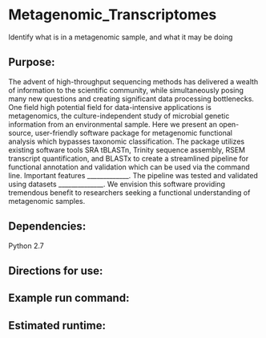 # Metagenomic_Transcriptomes
Identify what is in a metagenomic sample, and what it may be doing

## Purpose:
The advent of high-throughput sequencing methods has delivered a wealth of information to the scientific community, while simultaneously posing many new questions and creating significant data processing bottlenecks. One field high potential field for data-intensive applications is metagenomics, the culture-independent study of microbial genetic information from an environmental sample. Here we present an open-source, user-friendly software package for metagenomic functional analysis which bypasses taxonomic classification. The package utilizes existing software tools SRA tBLASTn, Trinity sequence assembly, RSEM transcript quantification, and BLASTx to create a streamlined pipeline for functional annotation and validation which can be used via the command line. Important features _____________. The pipeline was tested and validated using datasets ______________. We envision this software providing tremendous benefit to researchers seeking a functional understanding of metagenomic samples.

## Dependencies:
Python 2.7

## Directions for use:

## Example run command:

## Estimated runtime:


